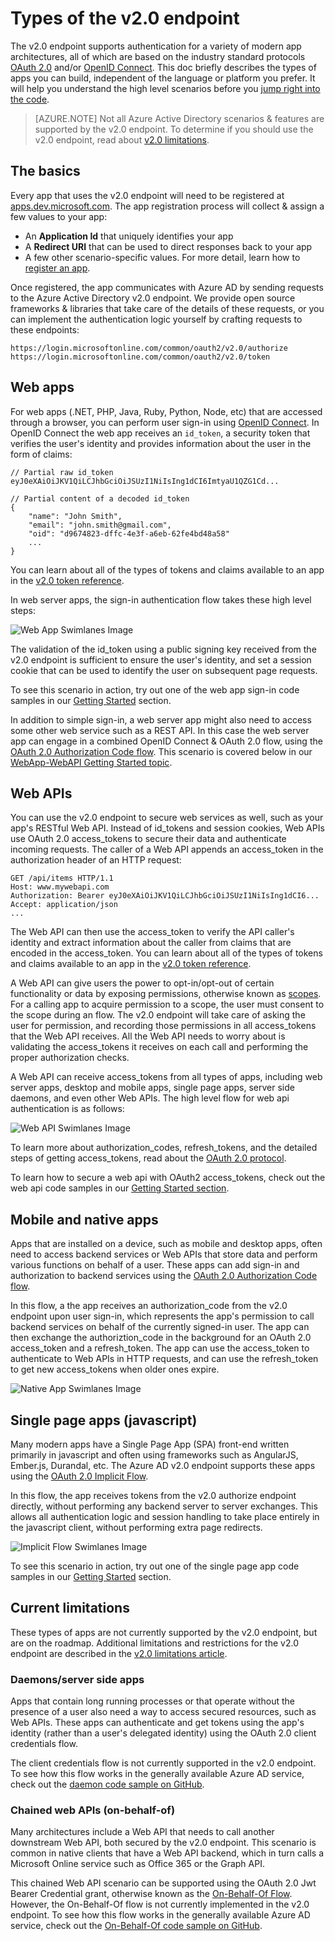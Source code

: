 <properties
	pageTitle="Types of the v2.0 endpoint | Microsoft Azure"
	description="The types of apps and scenarios supported by the Azure AD v2.0 endpoint."
	services="active-directory"
	documentationCenter=""
	authors="dstrockis"
	manager="mbaldwin"
	editor=""/>

<tags
	ms.service="active-directory"
	ms.workload="identity"
	ms.tgt_pltfrm="na"
	ms.devlang="na"
	ms.topic="article"
	ms.date="09/16/2016"
	ms.author="dastrock"/>

# Types of the v2.0 endpoint
The v2.0 endpoint supports authentication for a variety of modern app architectures, all of which are based on the industry standard protocols [OAuth 2.0](active-directory-v2-protocols.md#oauth2-authorization-code-flow) and/or [OpenID Connect](active-directory-v2-protocols.md#openid-connect-sign-in-flow).  This doc briefly describes the types of apps you can build, independent of the language or platform you prefer.  It will help you understand the high level scenarios before you [jump right into the code](active-directory-appmodel-v2-overview.md#getting-started).

> [AZURE.NOTE]
	Not all Azure Active Directory scenarios & features are supported by the v2.0 endpoint.  To determine if you should use the v2.0 endpoint, read about [v2.0 limitations](active-directory-v2-limitations.md).

## The basics
Every app that uses the v2.0 endpoint will need to be registered at [apps.dev.microsoft.com](https://apps.dev.microsoft.com).  The app registration process will collect & assign a few values to your app:

- An **Application Id** that uniquely identifies your app
- A **Redirect URI** that can be used to direct responses back to your app
- A few other scenario-specific values.  For more detail, learn how to [register an app](active-directory-v2-app-registration.md).

Once registered, the app communicates with Azure AD by sending requests to the Azure Active Directory v2.0 endpoint.  We provide open source frameworks & libraries that take care of the details of these requests, or you can implement the authentication logic yourself by crafting requests to these endpoints:

```
https://login.microsoftonline.com/common/oauth2/v2.0/authorize
https://login.microsoftonline.com/common/oauth2/v2.0/token
```
<!-- TODO: Need a page for libraries to link to -->

## Web apps
For web apps (.NET, PHP, Java, Ruby, Python, Node, etc) that are accessed through a browser, you can perform user sign-in using [OpenID Connect](active-directory-v2-protocols.md#openid-connect-sign-in-flow).  In OpenID Connect the web app receives an `id_token`, a security token that verifies the user's identity and provides information about the user in the form of claims:

```
// Partial raw id_token
eyJ0eXAiOiJKV1QiLCJhbGciOiJSUzI1NiIsIng1dCI6ImtyaU1QZG1Cd...

// Partial content of a decoded id_token
{
	"name": "John Smith",
	"email": "john.smith@gmail.com",
	"oid": "d9674823-dffc-4e3f-a6eb-62fe4bd48a58"
	...
}
```

You can learn about all of the types of tokens and claims available to an app in the [v2.0 token reference](active-directory-v2-tokens.md).

In web server apps, the sign-in authentication flow takes these high level steps:

![Web App Swimlanes Image](../media/active-directory-v2-flows/convergence_scenarios_webapp.png)

The validation of the id_token using a public signing key received from the v2.0 endpoint is sufficient to ensure the user's identity, and set a session cookie that can be used to identify the user on subsequent page requests.

To see this scenario in action, try out one of the web app sign-in code samples in our [Getting Started](active-directory-appmodel-v2-overview.md#getting-started) section.

In addition to simple sign-in, a web server app might also need to access some other web service such as a REST API.  In this case the web server app can engage in a combined OpenID Connect & OAuth 2.0 flow, using the [OAuth 2.0 Authorization Code flow](active-directory-v2-protocols.md#oauth2-authorization-code-flow). This scenario is covered below in our [WebApp-WebAPI Getting Started topic](active-directory-v2-devquickstarts-webapp-webapi-dotnet.md).

## Web APIs
You can use the v2.0 endpoint to secure web services as well, such as your app's RESTful Web API.  Instead of id_tokens and session cookies, Web APIs use OAuth 2.0 access_tokens to secure their data and authenticate incoming requests.  The caller of a Web API appends an access_token in the authorization header of an HTTP request:

```
GET /api/items HTTP/1.1
Host: www.mywebapi.com
Authorization: Bearer eyJ0eXAiOiJKV1QiLCJhbGciOiJSUzI1NiIsIng1dCI6...
Accept: application/json
...
```

The Web API can then use the access_token to verify the API caller's identity and extract information about the caller from claims that are encoded in the access_token.  You can learn about all of the types of tokens and claims available to an app in the [v2.0 token reference](active-directory-v2-tokens.md).

A Web API can give users the power to opt-in/opt-out of certain functionality or data by exposing permissions, otherwise known as [scopes](active-directory-v2-scopes.md).  For a calling app to acquire permission to a scope, the user must consent to the scope during an flow.  The v2.0 endpoint will take care of asking the user for permission, and recording those permissions in all access_tokens that the Web API receives.  All the Web API needs to worry about is validating the access_tokens it receives on each call and performing the proper authorization checks.

A Web API can receive access_tokens from all types of apps, including web server apps, desktop and mobile apps, single page apps, server side daemons, and even other Web APIs.  The high level flow for web api authentication is as follows:

![Web API Swimlanes Image](../media/active-directory-v2-flows/convergence_scenarios_webapi.png)

To learn more about authorization_codes, refresh_tokens, and the detailed steps of getting access_tokens, read about the [OAuth 2.0 protocol](active-directory-v2-protocols-oauth-code.md).

To learn how to secure a web api with OAuth2 access_tokens, check out the web api code samples in our [Getting Started section](active-directory-appmodel-v2-overview.md#getting-started).


## Mobile and native apps
Apps that are installed on a device, such as mobile and desktop apps, often need to access backend services or Web APIs that store data and perform various functions on behalf of a user.  These apps can add sign-in and authorization to backend services using the [OAuth 2.0 Authorization Code flow](active-directory-v2-protocols-oauth-code.md).  

In this flow, a the app receives an authorization_code from the v2.0 endpoint upon user sign-in, which represents the app's permission to call backend services on behalf of the currently signed-in user.  The app can then exchange the authoriztion_code in the background for an OAuth 2.0 access_token and a refresh_token.  The app can use the access_token to authenticate to Web APIs in HTTP requests, and can use the refresh_token to get new access_tokens when older ones expire.

![Native App Swimlanes Image](../media/active-directory-v2-flows/convergence_scenarios_native.png)

## Single page apps (javascript)
Many modern apps have a Single Page App (SPA) front-end written primarily in javascript and often using frameworks such as AngularJS, Ember.js, Durandal, etc.  The Azure AD v2.0 endpoint supports these apps using the [OAuth 2.0 Implicit Flow](active-directory-v2-protocols-implicit.md).

In this flow, the app receives tokens from the v2.0 authorize endpoint directly, without performing any backend server to server exchanges.  This allows all authentication logic and session handling to take place entirely in the javascript client, without performing extra page redirects.

![Implicit Flow Swimlanes Image](../media/active-directory-v2-flows/convergence_scenarios_implicit.png)

To see this scenario in action, try out one of the single page app code samples in our [Getting Started](active-directory-appmodel-v2-overview.md#getting-started) section.

## Current limitations
These types of apps are not currently supported by the v2.0 endpoint, but are on the roadmap.  Additional limitations and restrictions for the v2.0 endpoint are described in the [v2.0 limitations article](active-directory-v2-limitations.md).

### Daemons/server side apps
Apps that contain long running processes or that operate without the presence of a user also need a way to access secured resources, such as Web APIs.  These apps can authenticate and get tokens using the app's identity (rather than a user's delegated identity) using the OAuth 2.0 client credentials flow.

The client credentials flow is not currently supported in the v2.0 endpoint.  To see how this flow works in the generally available Azure AD service, check out the [daemon code sample on GitHub](https://github.com/AzureADSamples/Daemon-DotNet).

### Chained web APIs (on-behalf-of)
Many architectures include a Web API that needs to call another downstream Web API, both secured by the v2.0 endpoint.  This scenario is common in native clients that have a Web API backend, which in turn calls a Microsoft Online service such as Office 365 or the Graph API.

This chained Web API scenario can be supported using the OAuth 2.0 Jwt Bearer Credential grant, otherwise known as the [On-Behalf-Of Flow](active-directory-v2-protocols.md#oauth2-on-behalf-of-flow).  However, the On-Behalf-Of flow is not currently implemented in the v2.0 endpoint.  To see how this flow works in the generally available Azure AD service, check out the [On-Behalf-Of code sample on GitHub](https://github.com/AzureADSamples/WebAPI-OnBehalfOf-DotNet).
